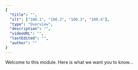 ```yaml
---
{
  "title": "",
  "slt": ["100.1", "100.2", "100.3", "100.4"],
  "type": "Overview",
  "description": "",
  "videoURL": "",
  "lastEdited": "",
  "author": ""
}
---
```


Welcome to this module. Here is what we want you to know...